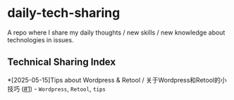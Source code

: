 # daily-tech-sharing
A repo where I share my daily thoughts / new skills / new knowledge about technologies in issues.

## Technical Sharing Index
*[2025-05-15]Tips about Wordpress & Retool / 关于Wordpress和Retool的小技巧 ([#1](https://github.com/baddif/daily-tech-sharing/issues/1)) - `Wordpress`, `Retool`, `tips`
